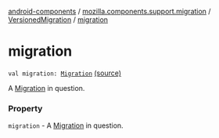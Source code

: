 [android-components](../../index.md) / [mozilla.components.support.migration](../index.md) / [VersionedMigration](index.md) / [migration](./migration.md)

# migration

`val migration: `[`Migration`](../-migration/index.md) [(source)](https://github.com/mozilla-mobile/android-components/blob/master/components/support/migration/src/main/java/mozilla/components/support/migration/FennecMigrator.kt#L57)

A [Migration](../-migration/index.md) in question.

### Property

`migration` - A [Migration](../-migration/index.md) in question.